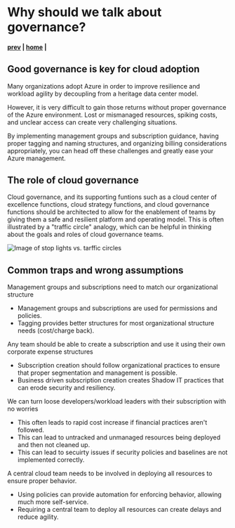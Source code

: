 # Why should we talk about governance?

#### [prev](./readme.md) | [home](./readme.md)  | <!--[next](./concepts.md)-->

## Good governance is key for cloud adoption

Many organizations adopt Azure in order to improve resilience and workload agility by decoupling from a heritage data center model.

However, it is very difficult to gain those returns without proper governance of the Azure environment.  Lost or mismanaged resources, spiking costs, and unclear access can create very challenging situations.

By implementing management groups and subscription guidance, having proper tagging and naming structures, and organizing billing considerations appropriately, you can head off these challenges and greatly ease your Azure management.

## The role of cloud governance

Cloud governance, and its supporting funtions such as a cloud center of excellence functions, cloud strategy functions, and cloud governance functions should be architected to allow for the enablement of teams by giving them a safe and resilient platform and operating model.  This is often illustrated by a "traffic circle" analogy, which can be helpful in thinking about the goals and roles of cloud governance teams.

![Image of stop lights vs. tarffic circles](https://docs.microsoft.com/en-us/azure/cloud-adoption-framework/_images/ready/ccoe-paradigm-shift.png)

## Common traps and wrong assumptions

Management groups and subscriptions need to match our organizational structure
- Management groups and subscriptions are used for permissions and policies.
- Tagging provides better structures for most organizational structure needs (cost/charge back).

Any team should be able to create a subscription and use it using their own corporate expense structures
- Subscription creation should follow organizational practices to ensure that proper segmentation and management is possible.
- Business driven subscription creation creates Shadow IT practices that can erode security and resiliency.

We can turn loose developers/workload leaders with their subscription with no worries
- This often leads to rapid cost increase if financial practices aren't followed.
- This can lead to untracked and unmanaged resources being deployed and then not cleaned up.
- This can lead to secuirty issues if security policies and baselines are not implemented correctly.

A central cloud team needs to be involved in deploying all resources to ensure proper behavior.
- Using policies can provide automation for enforcing behavior, allowing much more self-service.
- Requiring a central team to deploy all resources can create delays and reduce agility.